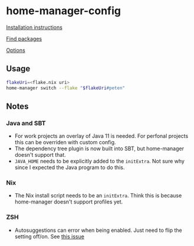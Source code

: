 # home-manager-config

[Installation instructions](https://nixos.wiki/wiki/Home_Manager)

[Find packages](https://search.nixos.org/packages)

[Options](https://nix-community.github.io/home-manager/options.html)

## Usage

```sh
flakeUri=<flake.nix uri>
home-manager switch --flake "$flakeUri#peten"
```

## Notes

### Java and SBT

- For work projects an overlay of Java 11 is needed. For perfonal projects this can be overriden with custom config.
- The dependency tree plugin is now built into SBT, but home-manager doesn't support that.
- `JAVA_HOME` needs to be explicitly added to the `initExtra`. Not sure why since I expected the Java program to do this.

### Nix

- The Nix install script needs to be an `initExtra`. Think this is because home-manager doesn't support profiles yet.

### ZSH

- Autosuggestions can error when being enabled. Just need to flip the setting off/on. See [this issue](https://github.com/NixOS/nix/issues/5445)
